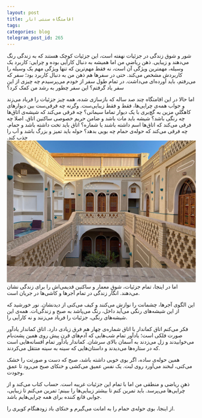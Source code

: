 ```yaml
---
layout: post
title: اقامتگاه سنتی انار
tags: 
categories: blog
telegram_post_id: 265
---
```

شور و شوق زندگی در جزئیات نهفته است، این جزئیات کوچک هستند که به زندگی رنگ می‌دهند و زیبایی. ذهن ریاضیِ من اما همیشه به دنبال کارآیی بوده و چرایی: کاربرد یک وسیله، مهمترین ویژگی آن است، نه فقط مهم‌ترین که تنها ویژگی مهم یک وسیله را کاربردش مشخص می‌کند. 
حتی در سفرها هم ذهن من به دنبال کاربرد بود؛ سفر که می‌رفتم، باید آورده‌ای می‌داشت. در تمام طول سفر از خودم می‌پرسیدم چه چیزی از این سفر یاد گرفتم؟ این سفر چطور به رشد من کمک کرد؟ 

اما حالا در این اقامتگاه چند صد ساله که بازسازی شده، همه چیز جزئیات را فریاد می‌زند و جواب همه‌ی چرایی‌ها، فقط و فقط زیبایی‌ست. وگرنه چه فرقی‌ست بین دیوارهای کاهگلیِ مزین به گچ‌بری با یک دیوار تماما سیمانی؟ چه فرقی می‌کند که شیشه‌ی اتاق‌ها چه رنگی با‌شد؟ شیشه باید مات باشد و ضامن حریم خصوصی ساکنین اتاق. اصلا چه فرقی می‌کند که اتاق‌ها اسم داشته باشند یا شماره؟ اتاق باید تخت داشته باشد و حمام. چه فرقی می‌کند که حوله‌ی حمام چه بویی بدهد؟ حوله باید تمیز و بزرگ باشد و آب را جذب کند.
![اقامت‌گاه سنتی انار - نایین، اصفهان](/assets/image/posts/anar-hotel/main.jpg)
اما در اینجا، تمام جزئیات، شوقِ معمار و ساکنین قدیمی‌اش را برای زندگی نشان می‌دهند. انگار زندگی در تمام آجرها و کاشی‌ها در جریان است. 

این الگوی آجرها، چشمانت را نوازش می‌کنند و کیف می‌کنی از دیدنشان. نور خورشید که از این شیشه‌های رنگی می‌آید داخل، رنگ می‌پاشد به صبح و زندگی‌ات. همه‌ی این شیشه‌های رنگی، جزئیات را فریاد می‌زنند و نه کارآیی را. 

فکر می‌کنم اتاق کماندار با اتاق شماره‌ی چهار هم فرق زیادی دارد. اتاق کماندار یادآور صورت فلکی است؛ یادآور تمام شب‌هایی که آدم‌های قرن پیش روی همین پشت‌بام می‌خوابیدند و زل می‌زدند به آسمان بالای سرشان. کماندار یادآور تمام افسانه‌هایی است که در ستاره‌ها می‌دیدند و داستان‌هایی که سینه به سینه منتقل می‌کردند.

همین حوله‌ی ساده، اگر بوی خوبی داشته باشد، صبح که دست و صورتت را خشک می‌کنی، لبخند می‌آورد روی لبت. یک نفس عمیق می‌کشی و خنکای صبح می‌رود تا عمق وجودت.

ذهنِ ریاضی و منطقی من اما با تمام این جزئیات غریبه است. حساب کتاب می‌کند و از چرایی‌ها می‌پرسد. باید تمرین کنم تا بیشتر زیبایی‌ها را ببینم؛ تمرین می‌کنم تا زیبایی، جوابی قانع کننده برای همه چرایی‌هایم باشد.

از اینجا، بوی حوله‌ی حمام را به امانت می‌گیرم و خنکای باد زودهنگام کویری را.
